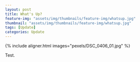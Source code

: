 ```yaml
---
layout: post
title: What's Up?
feature-img: "assets/img/thumbnails/feature-img/whatsup.jpg"
thumbnail: "assets/img/thumbnails/feature-img/whatsup.jpg"
tags: [Update]
categories: Update
---
```


{% include aligner.html images="pexels/DSC_0406_01.jpg" %}

Test.